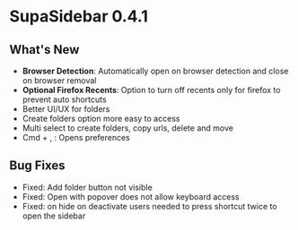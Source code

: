 # SupaSidebar 0.4.1

## What's New
- **Browser Detection**: Automatically open on browser detection and close on browser removal
- **Optional Firefox Recents**: Option to turn off recents only for firefox to prevent auto shortcuts
- Better UI/UX for folders
- Create folders option more easy to access
- Multi select to create folders, copy urls, delete and move
- Cmd + , : Opens preferences

## Bug Fixes
- Fixed: Add folder button not visible
- Fixed: Open with popover does not allow keyboard access
- Fixed: on hide on deactivate users needed to press shortcut twice to open the sidebar
